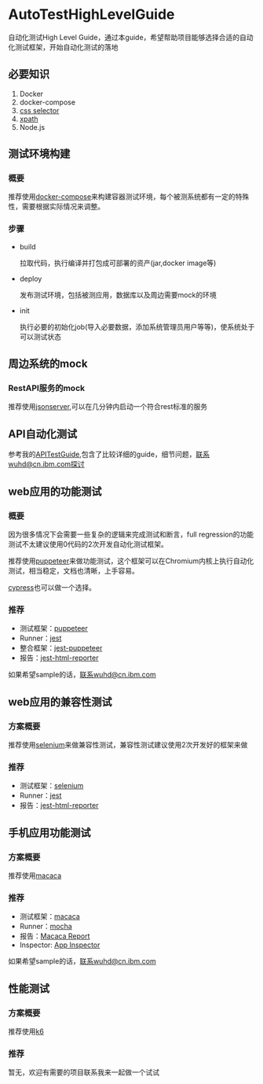# AutoTestHighLevelGuide
自动化测试High Level Guide，通过本guide，希望帮助项目能够选择合适的自动化测试框架，开始自动化测试的落地

## 必要知识
1.  Docker
2.  docker-compose
3.  [css selector](https://www.w3.org/TR/CSS2/selector.html)
4.  [xpath](https://www.w3school.com.cn/xpath/index.asp)
5.  Node.js

## 测试环境构建

### 概要
推荐使用[docker-compose](https://docs.docker.com/compose/install/)来构建容器测试环境，每个被测系统都有一定的特殊性，需要根据实际情况来调整。

### 步骤
* build

  拉取代码，执行编译并打包成可部署的资产(jar,docker image等)
* deploy

  发布测试环境，包括被测应用，数据库以及周边需要mock的环境
* init

  执行必要的初始化job(导入必要数据，添加系统管理员用户等等)，使系统处于可以测试状态

##  周边系统的mock

### RestAPI服务的mock
推荐使用[jsonserver](https://github.com/typicode/json-server),可以在几分钟内启动一个符合rest标准的服务

## API自动化测试

参考我的[APITestGuide](https://github.com/k19810703/APITestGuide),包含了比较详细的guide，细节问题，联系wuhd@cn.ibm.com探讨

##  web应用的功能测试

### 概要
因为很多情况下会需要一些复杂的逻辑来完成测试和断言，full regression的功能测试不太建议使用0代码的2次开发自动化测试框架。

推荐使用[puppeteer](https://github.com/puppeteer/puppeteer)来做功能测试，这个框架可以在Chromium内核上执行自动化测试，相当稳定，文档也清晰，上手容易。

[cypress](https://github.com/cypress-io/cypress)也可以做一个选择。

### 推荐
* 测试框架：[puppeteer](https://github.com/puppeteer/puppeteer)
* Runner：[jest](https://jestjs.io/)
* 整合框架：[jest-puppeteer](https://github.com/smooth-code/jest-puppeteer)
* 报告：[jest-html-reporter](https://github.com/Hargne/jest-html-reporter)

如果希望sample的话，联系wuhd@cn.ibm.com

##  web应用的兼容性测试

### 方案概要
推荐使用[selenium](https://selenium.dev/)来做兼容性测试，兼容性测试建议使用2次开发好的框架来做

### 推荐
* 测试框架：[selenium](https://selenium.dev/)
* Runner：[jest](https://jestjs.io/)
* 报告：[jest-html-reporter](https://github.com/Hargne/jest-html-reporter)


##  手机应用功能测试

### 方案概要
推荐使用[macaca](https://github.com/alibaba/macaca)

### 推荐
* 测试框架：[macaca](https://github.com/alibaba/macaca)
* Runner：[mocha](https://mochajs.org)
* 报告：[Macaca Report](https://macacajs.github.io/macaca-reporter/)
* Inspector: [App Inspector](https://macacajs.github.io/app-inspector/)

如果希望sample的话，联系wuhd@cn.ibm.com

##  性能测试

### 方案概要
推荐使用[k6](https://github.com/loadimpact/k6)

### 推荐
暂无，欢迎有需要的项目联系我来一起做一个试试



